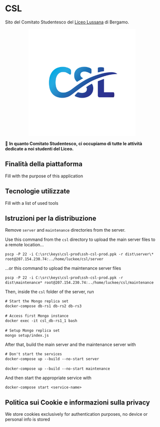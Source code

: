 # CSL

Sito del Comitato Studentesco del [Liceo Lussana](https://liceolussana.edu.it) di Bergamo.

<p align="center"><img src="./apps/client/src/assets/img/logo.png" width="350"></p>

🔎 **In quanto Comitato Studentesco, ci occupiamo di tutte le attività dedicate a noi studenti del Liceo.**

## Finalità della piattaforma

Fill with the purpose of this application

## Tecnologie utilizzate

Fill with a list of used tools

## Istruzioni per la distribuzione

Remove `server` and `maintenance` directories from the server.

Use this command from the `csl` directory to upload the main server files to a remote location...

```
pscp -P 22 -i C:\src\keys\csl-prod\ssh-csl-prod.ppk -r dist\server\* root@207.154.230.74:../home/luckee/csl/server
```

...or this command to upload the maintenance server files
```
pscp -P 22 -i C:\src\keys\csl-prod\ssh-csl-prod.ppk -r dist\maintenance* root@207.154.230.74:../home/luckee/csl/maintenance
```

Then, inside the `csl` folder of the server, run
```
# Start the Mongo replica set
docker-compose db-rs1 db-rs2 db-rs3

# Access first Mongo instance
docker exec -it csl_db-rs1_1 bash

# Setup Mongo replica set
mongo setup/index.js
```

After that, build the main server and the maintenance server with
```
# Don't start the services
docker-compose up --build --no-start server

docker-compose up --build --no-start maintenance
```

And then start the appropriate service with
```
docker-compose start <service-name>
```
## Politica sui Cookie e informazioni sulla privacy

We store cookies exclusively for authentication purposes, no device or personal info is stored